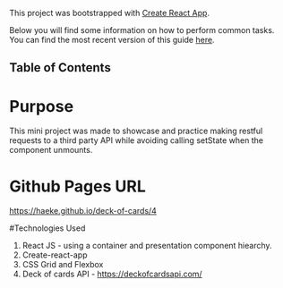 This project was bootstrapped with [Create React App](https://github.com/facebook/create-react-app).

Below you will find some information on how to perform common tasks.<br>
You can find the most recent version of this guide [here](https://github.com/facebook/create-react-app/blob/master/packages/react-scripts/template/README.md).

## Table of Contents

# Purpose

 This mini project was made to showcase and practice making restful requests to a third party API while avoiding calling setState when the component unmounts.

# Github Pages URL

https://haeke.github.io/deck-of-cards/4

#Technologies Used

  1. React JS - using a container and presentation component hiearchy.
  2. Create-react-app
  3. CSS Grid and Flexbox
  4. Deck of cards API - https://deckofcardsapi.com/